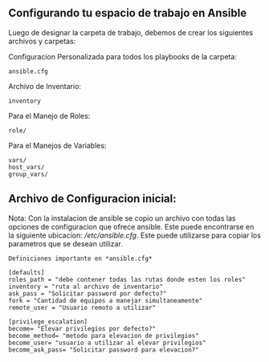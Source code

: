 ## Configurando tu espacio de trabajo en Ansible

Luego de designar la carpeta de trabajo, debemos de crear los siguientes archivos y carpetas:

Configuracion Personalizada para todos los playbooks de la carpeta:

    ansible.cfg

Archivo de Inventario:

    inventory

Para el Manejo de Roles:

    role/

Para el Manejos de Variables:

    vars/
    host_vars/
    group_vars/

## Archivo de Configuracion inicial:

Nota: Con la instalacion de ansible se copio un archivo con todas las opciones de configuracion que ofrece ansible. Este puede encontrarse en la siguiente ubicacion:
*/etc/ansible.cfg*. Este puede utilizarse para copiar los parametros que se desean utilizar.
````
Definiciones importante en *ansible.cfg*

[defaults]
roles_path = "debe contener todas las rutas donde esten los roles"
inventory = "ruta al archivo de inventario"
ask_pass = "Solicitar password por defecto?"
fork = "Cantidad de equipos a manejar simultaneamente"
remote_user = "Usuario remoto a utilizar"

[privilege_escalation]
become= "Elevar privilegios por defecto?"
become_method= "metodo para elevacion de privilegios"
become_user= "usuario a utilizar al elevar privilegios"
become_ask_pass= "Solicitar password para elevacion?"

````



